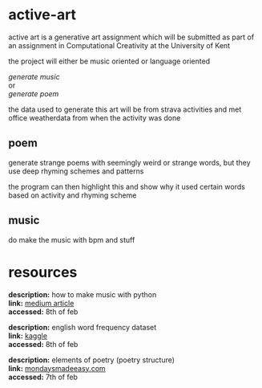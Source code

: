# active-art
active art is a generative art assignment which will be submitted as part of an assignment in Computational Creativity at the University of Kent

the project will either be music oriented or language oriented

*generate music* \
or \
*generate poem*

the data used to generate this art will be from strava activities and met office weatherdata from when the activity was done

## poem
generate strange poems with seemingly weird or strange words, but they use deep rhyming schemes and patterns

the program can then highlight this and show why it used certain words based on activity and rhyming scheme

## music
do make the music with bpm and stuff


# resources

**description:** how to make music with python \
**link:** [medium article](https://medium.com/@stevehiehn/how-to-generate-music-with-python-the-basics-62e8ea9b99a5) \
**accessed:** 8th of feb

**description:** english word frequency dataset \
**link:** [kaggle](https://www.kaggle.com/datasets/rtatman/english-word-frequency) \
**accessed:** 8th of feb

**description:** elements of poetry (poetry structure) \
**link:** [mondaysmadeeasy.com](https://mondaysmadeeasy.com/elements-of-poetry/) \
**accessed:** 7th of feb